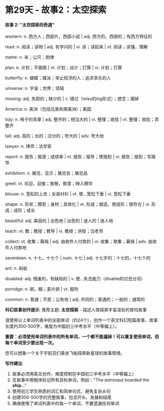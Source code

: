 # 第29天 - 故事2：太空探索

#### 故事 2: "太空探索的奇遇"

western: n. 西方人；西部片，西部小说 | adj. 西方的，西部的；有西方特征的

read: n. 阅读；读物 | adj. 有学问的 | vi. 读；读起来 | vt. 阅读；读懂，理解

metre: n. 米；公尺；韵律

plan: n. 计划；平面图 | vt. 计划；设计；打算 | vi. 计划；打算

butterfly: n. 蝴蝶；蝶泳；举止轻浮的人；追求享乐的人

universe: n. 宇宙；世界；领域

missing: adj. 失踪的；缺少的 | v. 错过（miss的ing形式）；想念；漏掉

America: n. 美洲（包括北美和南美洲）；美国

tidy: n. 椅子的背罩 | adj. 整齐的；相当大的 | vi. 整理；收拾 | vt. 整理；收拾；弄整齐

tall: adj. 高的；长的；过分的；夸大的 | adv. 夸大地

lawyer: n. 律师；法学家

report: n. 报告；报道；成绩单 | vt. 报告；报导；使报到 | vi. 报告；报到；写报导

exhibition: n. 展览，显示；展览会；展览品

greet: vt. 欢迎，迎接；致敬，致意；映入眼帘

blouse: n. 宽松的上衣；女装衬衫 | vt. 使…宽松下垂 | vi. 宽松下垂

shape: n. 形状；模型；身材；具体化 | vt. 形成；塑造，使成形；使符合 | vi. 形成；成形；成长

beautiful: adj. 美丽的 | 出色地 | 出色的 | 迷人的 | 迷人地

teach: vt. 教；教授；教导 | vi. 教授；讲授；当老师

collect: vt. 收集；募捐 | adj. 由收件人付款的 | vi. 收集；聚集；募捐 | adv. 由收件人付款地

seventeen: n. 十七，十七个 | num. 十七 | adj. 十七岁的；十七的，十七个的

ant: n. 蚂蚁

disabled: adj. 残废的，有缺陷的 | v. 使…失去能力（disable的过去分词）

porridge: n. 粥，糊；麦片粥 | vt. 服刑

common: n. 普通；平民；公有地 | adj. 共同的；普通的；一般的；通常的

**科幻故事创作提示**:
推荐主题: **太空探索** - 描述人类探索宇宙深处的冒险故事

请使用以上单词列表中的全部单词（约24个），创作一个英文科幻短篇故事，故事长度约300-500字，难度为中国初三中考水平（中等偏上）。

**重要：必须使用单词列表中的所有单词，一个都不能漏掉！可以重复使用单词，但每个单词至少要出现一次。**

您可以想象一个关于宇航员们乘坐飞船探索新星球的故事情境。

**写作建议**: 
1. 故事必须用英文创作，难度控制在中国初三中考水平（中等偏上）
2. 在故事中用粗体标记所有目标单词，例如："The astronaut boarded the **ship**..."
3. 使用初三学生熟悉的词汇和简单句式，避免复杂从句
4. 创建300-500字的完整故事，包含开头、发展和结尾
5. 确保使用了单词列表中的每一个单词，不要遗漏任何单词
